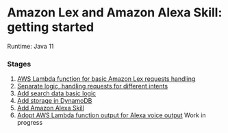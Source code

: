 # Amazon Lex and Amazon Alexa Skill: getting started
Runtime: Java 11

### Stages
1. [AWS Lambda function for basic Amazon Lex requests handling](https://github.com/satr/amazon-lex-alexa-getting-started/tree/master/stage-1)
2. [Separate logic, handling requests for different intents](https://github.com/satr/amazon-lex-alexa-getting-started/tree/master/stage-2)
3. [Add search data basic logic](https://github.com/satr/amazon-lex-alexa-getting-started/tree/master/stage-3)
4. [Add storage in DynamoDB](https://github.com/satr/amazon-lex-alexa-getting-started/tree/master/stage-4)
5. [Add Amazon Alexa Skill](https://github.com/satr/amazon-lex-alexa-getting-started/tree/master/stage-5)
6. [Adopt AWS Lambda function output for Alexa voice output](https://github.com/satr/amazon-lex-alexa-getting-started/tree/master/stage-6)
Work in progress
